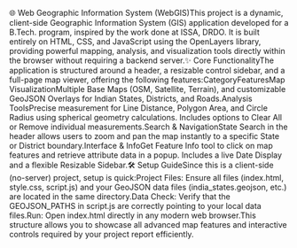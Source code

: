 🌐 Web Geographic Information System (WebGIS)This project is a dynamic, client-side Geographic Information System (GIS) application developed for a B.Tech. program, inspired by the work done at ISSA, DRDO. It is built entirely on HTML, CSS, and JavaScript using the OpenLayers library, providing powerful mapping, analysis, and visualization tools directly within the browser without requiring a backend server.✨ Core FunctionalityThe application is structured around a header, a resizable control sidebar, and a full-page map viewer, offering the following features:CategoryFeaturesMap VisualizationMultiple Base Maps (OSM, Satellite, Terrain), and customizable GeoJSON Overlays for Indian States, Districts, and Roads.Analysis ToolsPrecise measurement for Line Distance, Polygon Area, and Circle Radius using spherical geometry calculations. Includes options to Clear All or Remove individual measurements.Search & NavigationState Search in the header allows users to zoom and pan the map instantly to a specific State or District boundary.Interface & InfoGet Feature Info tool to click on map features and retrieve attribute data in a popup. Includes a live Date Display and a flexible Resizable Sidebar.🛠️ Setup GuideSince this is a client-side (no-server) project, setup is quick:Project Files: Ensure all files (index.html, style.css, script.js) and your GeoJSON data files (india_states.geojson, etc.) are located in the same directory.Data Check: Verify that the GEOJSON_PATHS in script.js are correctly pointing to your local data files.Run: Open index.html directly in any modern web browser.This structure allows you to showcase all advanced map features and interactive controls required by your project report efficiently.
